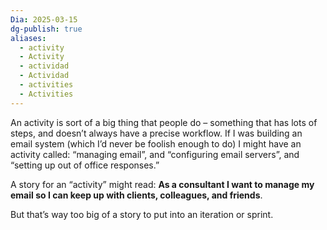 ```yaml
---
Dia: 2025-03-15
dg-publish: true
aliases:
  - activity
  - Activity
  - actividad
  - Actividad
  - activities
  - Activities
---
```

An activity is sort of a big thing that people do – something that has lots of steps, and doesn’t always have a precise workflow. If I was building an email system (which I’d never be foolish enough to do) I might have an activity called: “managing email”, and “configuring email servers”, and “setting up out of office responses.”

A story for an “activity” might read: **As a consultant I want to manage my email so I can keep up with clients, colleagues, and friends**.

But that’s way too big of a story to put into an iteration or sprint.